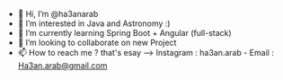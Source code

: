 - 👋 Hi, I’m @ha3anarab
- 👀 I’m interested in Java and Astronomy :)
- 🌱 I’m currently learning Spring Boot + Angular (full-stack)
- 💞️ I’m looking to collaborate on new Project
- 📫 How to reach me ? that's esay --> Instagram : ha3an.arab   - Email : Ha3an.arab@gmail.com

<!---
ha3anarab/ha3anarab is a ✨ special ✨ repository because its `README.md` (this file) appears on your GitHub profile.
You can click the Preview link to take a look at your changes.
--->
